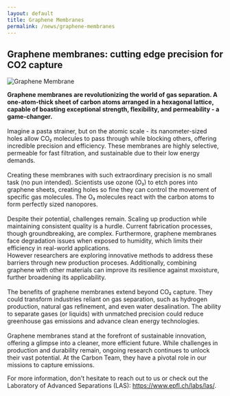 ```yaml
---
layout: default
title: Graphene Membranes
permalink: /news/graphene-membranes
---
```


<section id="article">
    <h1>Graphene membranes: cutting edge precision for CO2 capture </h1>
    <img src="{{ '/assets/images/lab.webp' | relative_url }}" alt="Graphene Membrane" class="solo-image">
    <p class="article-text"> <strong>Graphene membranes are revolutionizing the world of gas separation. A one-atom-thick sheet of carbon atoms arranged in a hexagonal lattice, capable of boasting exceptional strength, flexibility, and permeability - a game-changer.</strong>
    <br><br>Imagine a pasta strainer, but on the atomic scale - its nanometer-sized holes allow CO₂ molecules to pass through while blocking others, offering incredible precision and efficiency. These membranes are highly selective, permeable for fast filtration, and sustainable due to their low energy demands.
    <br><br>Creating these membranes with such extraordinary precision is no small task (no pun intended). Scientists use ozone (O₃) to etch pores into graphene sheets, creating holes so fine they can control the movement of specific gas molecules. The O₃ molecules react with the carbon atoms to form perfectly sized nanopores.
    <br><br>Despite their potential, challenges remain. Scaling up production while maintaining consistent quality is a hurdle. Current fabrication processes, though groundbreaking, are complex. Furthermore, graphene membranes face degradation issues when exposed to humidity, which limits their efficiency in real-world applications.
    <br>However researchers are exploring innovative methods to address these barriers through new production proceses. Additionally, combining graphene with other materials can improve its resilience against mxoisture, further broadening its applicability.
    <br><br>The benefits of graphene membranes extend beyond CO₂ capture. They could transform industries reliant on gas separation, such as hydrogen production, natural gas refinement, and even water desalination. The ability to separate gases (or liquids) with unmatched precision could reduce greenhouse gas emissions and advance clean energy technologies.
    <br><br>Graphene membranes stand at the forefront of sustainable innovation, offering a glimpse into a cleaner, more efficient future. While challenges in production and durability remain, ongoing research continues to unlock their vast potential. At the Carbon Team, they have a pivotal role in our missions to capture emissions.</p>
    <p class="article-text">For more information, don't hesitate to reach out to us or check out the Laboratory of Advanced Separations (LAS): <a href="https://www.epfl.ch/labs/las/" target="_blank">https://www.epfl.ch/labs/las/</a>.</p>
</section>